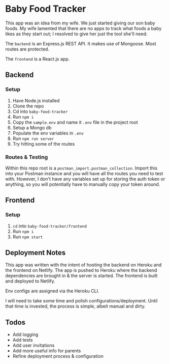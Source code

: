 # Baby Food Tracker

This app was an idea from my wife. We just started giving our son baby foods. My wife lamented that there are no apps to track what foods a baby likes as they start out; I resolved to give her just the tool she'll need.

The `backend` is an Express.js REST API. It makes use of Mongoose. Most routes are protected.

The `frontend` is a React.js app.

## Backend
### Setup

1. Have Node.js installed
2. Clone the repo
3. Cd into `baby-food-tracker`
4. Run `npm i`
5. Copy the `sample.env` and name it `.env` file in the project root
6. Setup a Mongo db
7. Populate the env variables in `.env`
8. Run `npm run server`
9. Try hitting some of the routes

### Routes & Testing

Within this repo root is a `postman_import.postman_collection`. Import this into your Postman instance and you will have all the routes you need to test with. However, I don't have any variables set up for storing the auth token or anything, so you will potentially have to manually copy your token around.

## Frontend

### Setup

1. `cd` into `baby-food-tracker/frontend`
2. Run `npm i`
3. Run `npm start`

## Deployment Notes

This app was written with the intent of hosting the backend on Heroku and the frontend on Netlify. The app is pushed to Heroku where the backend dependencies are brought in & the server is started. The frontend is built and deployed to Netlify.

Env configs are assigned via the Heroku CLI.

I will need to take some time and polish configurations/deployment. Until that time is invested, the process is simple, albeit manual and dirty.

## Todos

* Add logging
* Add tests
* Add user invitations
* Add more useful info for parents
* Refine deployment process & configuration
